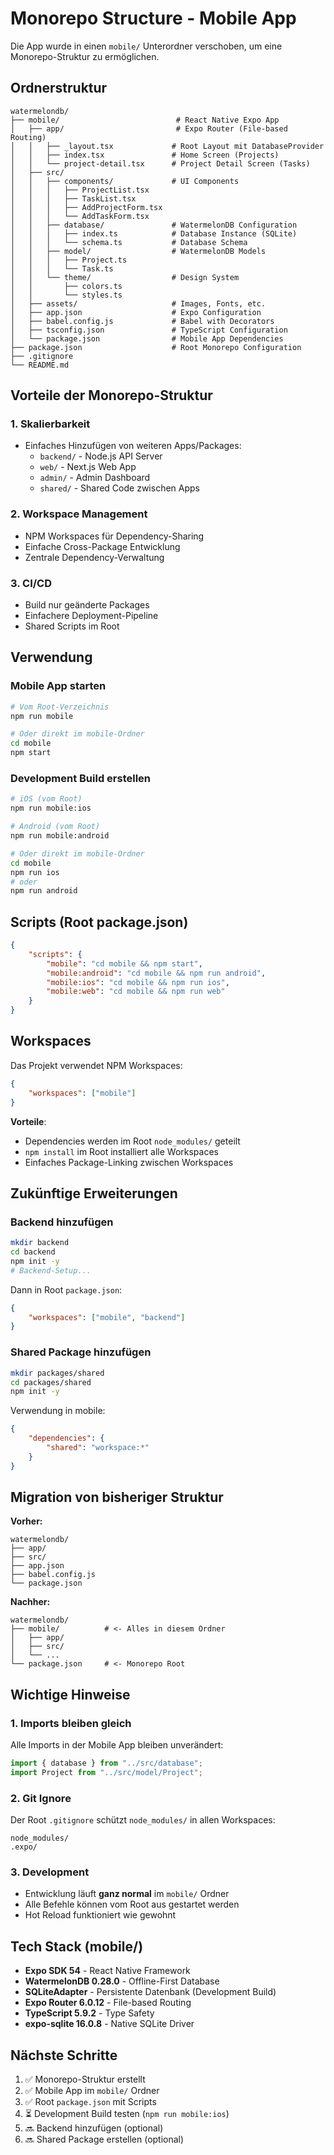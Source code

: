 # Monorepo Structure - Mobile App

Die App wurde in einen `mobile/` Unterordner verschoben, um eine Monorepo-Struktur zu ermöglichen.

## Ordnerstruktur

```
watermelondb/
├── mobile/                          # React Native Expo App
│   ├── app/                         # Expo Router (File-based Routing)
│   │   ├── _layout.tsx             # Root Layout mit DatabaseProvider
│   │   ├── index.tsx               # Home Screen (Projects)
│   │   └── project-detail.tsx      # Project Detail Screen (Tasks)
│   ├── src/
│   │   ├── components/             # UI Components
│   │   │   ├── ProjectList.tsx
│   │   │   ├── TaskList.tsx
│   │   │   ├── AddProjectForm.tsx
│   │   │   └── AddTaskForm.tsx
│   │   ├── database/               # WatermelonDB Configuration
│   │   │   ├── index.ts            # Database Instance (SQLite)
│   │   │   └── schema.ts           # Database Schema
│   │   ├── model/                  # WatermelonDB Models
│   │   │   ├── Project.ts
│   │   │   └── Task.ts
│   │   └── theme/                  # Design System
│   │       ├── colors.ts
│   │       └── styles.ts
│   ├── assets/                     # Images, Fonts, etc.
│   ├── app.json                    # Expo Configuration
│   ├── babel.config.js             # Babel with Decorators
│   ├── tsconfig.json               # TypeScript Configuration
│   └── package.json                # Mobile App Dependencies
├── package.json                    # Root Monorepo Configuration
├── .gitignore
└── README.md

```

## Vorteile der Monorepo-Struktur

### 1. **Skalierbarkeit**

-   Einfaches Hinzufügen von weiteren Apps/Packages:
    -   `backend/` - Node.js API Server
    -   `web/` - Next.js Web App
    -   `admin/` - Admin Dashboard
    -   `shared/` - Shared Code zwischen Apps

### 2. **Workspace Management**

-   NPM Workspaces für Dependency-Sharing
-   Einfache Cross-Package Entwicklung
-   Zentrale Dependency-Verwaltung

### 3. **CI/CD**

-   Build nur geänderte Packages
-   Einfachere Deployment-Pipeline
-   Shared Scripts im Root

## Verwendung

### Mobile App starten

```bash
# Vom Root-Verzeichnis
npm run mobile

# Oder direkt im mobile-Ordner
cd mobile
npm start
```

### Development Build erstellen

```bash
# iOS (vom Root)
npm run mobile:ios

# Android (vom Root)
npm run mobile:android

# Oder direkt im mobile-Ordner
cd mobile
npm run ios
# oder
npm run android
```

## Scripts (Root package.json)

```json
{
    "scripts": {
        "mobile": "cd mobile && npm start",
        "mobile:android": "cd mobile && npm run android",
        "mobile:ios": "cd mobile && npm run ios",
        "mobile:web": "cd mobile && npm run web"
    }
}
```

## Workspaces

Das Projekt verwendet NPM Workspaces:

```json
{
    "workspaces": ["mobile"]
}
```

**Vorteile**:

-   Dependencies werden im Root `node_modules/` geteilt
-   `npm install` im Root installiert alle Workspaces
-   Einfaches Package-Linking zwischen Workspaces

## Zukünftige Erweiterungen

### Backend hinzufügen

```bash
mkdir backend
cd backend
npm init -y
# Backend-Setup...
```

Dann in Root `package.json`:

```json
{
    "workspaces": ["mobile", "backend"]
}
```

### Shared Package hinzufügen

```bash
mkdir packages/shared
cd packages/shared
npm init -y
```

Verwendung in mobile:

```json
{
    "dependencies": {
        "shared": "workspace:*"
    }
}
```

## Migration von bisheriger Struktur

**Vorher:**

```
watermelondb/
├── app/
├── src/
├── app.json
├── babel.config.js
└── package.json
```

**Nachher:**

```
watermelondb/
├── mobile/          # <- Alles in diesem Ordner
│   ├── app/
│   ├── src/
│   └── ...
└── package.json     # <- Monorepo Root
```

## Wichtige Hinweise

### 1. **Imports bleiben gleich**

Alle Imports in der Mobile App bleiben unverändert:

```typescript
import { database } from "../src/database";
import Project from "../src/model/Project";
```

### 2. **Git Ignore**

Der Root `.gitignore` schützt `node_modules/` in allen Workspaces:

```
node_modules/
.expo/
```

### 3. **Development**

-   Entwicklung läuft **ganz normal** im `mobile/` Ordner
-   Alle Befehle können vom Root aus gestartet werden
-   Hot Reload funktioniert wie gewohnt

## Tech Stack (mobile/)

-   **Expo SDK 54** - React Native Framework
-   **WatermelonDB 0.28.0** - Offline-First Database
-   **SQLiteAdapter** - Persistente Datenbank (Development Build)
-   **Expo Router 6.0.12** - File-based Routing
-   **TypeScript 5.9.2** - Type Safety
-   **expo-sqlite 16.0.8** - Native SQLite Driver

## Nächste Schritte

1. ✅ Monorepo-Struktur erstellt
2. ✅ Mobile App im `mobile/` Ordner
3. ✅ Root `package.json` mit Scripts
4. ⏳ Development Build testen (`npm run mobile:ios`)
5. 🔜 Backend hinzufügen (optional)
6. 🔜 Shared Package erstellen (optional)
